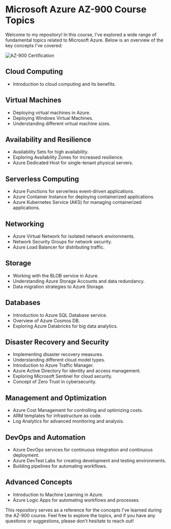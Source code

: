# Microsoft Azure AZ-900 Course Topics

Welcome to my repository! In this course, I've explored a wide range of fundamental topics related to Microsoft Azure. Below is an overview of the key concepts I've covered:

![AZ-900 Certification](https://udemy-certificate.s3.amazonaws.com/image/UC-0b880426-086c-4252-8be2-9ebbac36cdc5.jpg?v=1692026049000)



## Cloud Computing
- Introduction to cloud computing and its benefits.

## Virtual Machines
- Deploying virtual machines in Azure.
- Deploying Windows Virtual Machines.
- Understanding different virtual machine sizes.

## Availability and Resilience
- Availability Sets for high availability.
- Exploring Availability Zones for increased resilience.
- Azure Dedicated Host for single-tenant physical servers.

## Serverless Computing
- Azure Functions for serverless event-driven applications.
- Azure Container Instance for deploying containerized applications.
- Azure Kubernetes Service (AKS) for managing containerized applications.

## Networking
- Azure Virtual Network for isolated network environments.
- Network Security Groups for network security.
- Azure Load Balancer for distributing traffic.

## Storage
- Working with the BLOB service in Azure.
- Understanding Azure Storage Accounts and data redundancy.
- Data migration strategies to Azure Storage.

## Databases
- Introduction to Azure SQL Database service.
- Overview of Azure Cosmos DB.
- Exploring Azure Databricks for big data analytics.

## Disaster Recovery and Security
- Implementing disaster recovery measures.
- Understanding different cloud model types.
- Introduction to Azure Traffic Manager.
- Azure Active Directory for identity and access management.
- Exploring Microsoft Sentinel for cloud security.
- Concept of Zero Trust in cybersecurity.

## Management and Optimization
- Azure Cost Management for controlling and optimizing costs.
- ARM templates for infrastructure as code.
- Log Analytics for advanced monitoring and analysis.

## DevOps and Automation
- Azure DevOps services for continuous integration and continuous deployment.
- Azure DevTest Labs for creating development and testing environments.
- Building pipelines for automating workflows.

## Advanced Concepts
- Introduction to Machine Learning in Azure.
- Azure Logic Apps for automating workflows and processes.

This repository serves as a reference for the concepts I've learned during the AZ-900 course. Feel free to explore the topics, and if you have any questions or suggestions, please don't hesitate to reach out!
